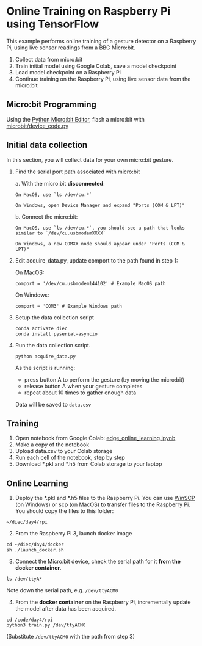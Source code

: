 # Online Training on Raspberry Pi using TensorFlow

This example performs online training of a gesture detector on a Raspberry Pi,
using live sensor readings from a BBC Micro:bit.

1. Collect data from micro:bit
2. Train initial model using Google Colab, save a model checkpoint
3. Load model checkpoint on a Raspberry Pi
4. Continue training on the Raspberry Pi, using live sensor data from the micro:bit

## Micro:bit Programming
Using the [Python Micro:bit Editor](https://python.microbit.org/v/1.1), flash a micro:bit with [microbit/device_code.py](microbit/device_code.py)

## Initial data collection
In this section, you will collect data for your own micro:bit gesture.

1. Find the serial port path associated with micro:bit

   a. With the micro:bit **disconnected**:

       On MacOS, use `ls /dev/cu.*`

       On Windows, open Device Manager and expand "Ports (COM & LPT)"

   b. Connect the micro:bit:

       On MacOS, use `ls /dev/cu.*`, you should see a path that looks similar to `/dev/cu.usbmodemXXXX`

       On Windows, a new COMXX node should appear under "Ports (COM & LPT)"
   
2. Edit acquire_data.py, update comport to the path found in step 1:

   On MacOS:
    ```
    comport = '/dev/cu.usbmodem144102' # Example MacOS path
    ```

   On Windows:
    ```
    comport = 'COM3' # Example Windows path
    ```

3. Setup the data collection script
    ```
    conda activate diec
    conda install pyserial-asyncio
    ```

4. Run the data collection script. 
    ```
    python acquire_data.py
    ```
   As the script is running:
      - press button A to perform the gesture (by moving the micro:bit)
      - release button A when your gesture completes
      - repeat about 10 times to gather enough data

   Data will be saved to `data.csv`

## Training
1. Open notebook from Google Colab: [edge_online_learning.ipynb](edge_online_learning.ipynb)
2. Make a copy of the notebook
3. Upload data.csv to your Colab storage
4. Run each cell of the notebook, step by step
5. Download *.pkl and *.h5 from Colab storage to your laptop

## Online Learning
1. Deploy the *.pkl and *.h5 files to the Raspberry Pi. You can use [WinSCP](https://winscp.net/eng/download.php) (on Windows) or scp (on MacOS) to transfer files to the Raspberry Pi. You should copy the files to this folder:
```
~/diec/day4/rpi
``` 
2. From the Raspberry Pi 3, launch docker image
```
cd ~/diec/day4/docker
sh ./launch_docker.sh
```
3. Connect the Micro:bit device, check the serial path for it **from the docker container**.
```
ls /dev/ttyA*
```
Note down the serial path, e.g. `/dev/ttyACM0`

4. From the **docker container** on the Raspberry Pi, incrementally update the model after data has been acquired.
```
cd /code/day4/rpi
python3 train.py /dev/ttyACM0
```
(Substitute `/dev/ttyACM0` with the path from step 3)